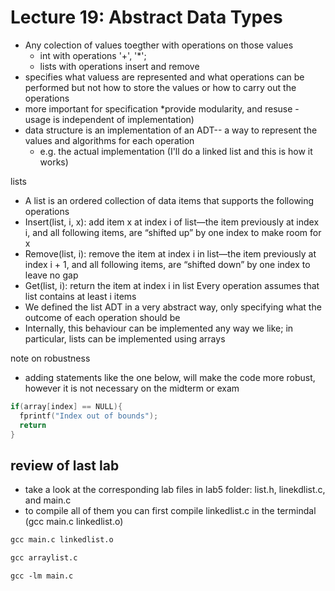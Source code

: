 # Lecture 19: Abstract Data Types
* Any colection of values toegther with operations on those values
  * int with operations '+', '*';
  * lists with operations insert and remove
* specifies what valuess are represented and what operations can be performed but not how to store the values or how to carry out the operations
* more important for specification *provide modularity, and resuse - usage is independent of implementation)
* data structure is an implementation of an ADT-- a way to represent the values and algorithms for each operation
  * e.g. the actual implementation (I'll do a linked list and this is how it works)

lists
* A list is an ordered collection of data items that supports the
following operations
* Insert(list, i, x): add item x at index i of list—the item
previously at index i, and all following items, are “shifted up”
by one index to make room for x
* Remove(list, i): remove the item at index i in list—the item
previously at index i + 1, and all following items, are “shifted
down” by one index to leave no gap
* Get(list, i): return the item at index i in list
Every operation assumes that list contains at least i items
* We defined the list ADT in a very abstract way, only
specifying what the outcome of each operation should be
* Internally, this behaviour can be implemented any way we like;
in particular, lists can be implemented using arrays


note on robustness
* adding statements like the one below, will make the code more robust, however it is not necessary on the midterm or exam
```C
if(array[index] == NULL){
  fprintf("Index out of bounds");
  return
}
```

## review of last lab
* take a look at the corresponding lab files in lab5 folder: list.h, linekdlist.c, and main.c
* to compile all of them you can first compile linkedlist.c in the termindal (gcc main.c linkedlist.o)

```txt
gcc main.c linkedlist.o

gcc arraylist.c

gcc -lm main.c
```





 

